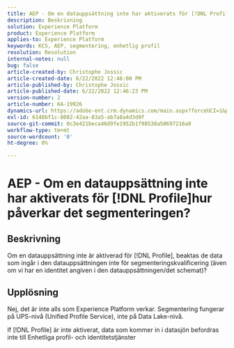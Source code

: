 ```yaml
---
title: AEP - Om en datauppsättning inte har aktiverats för [!DNL Profile]hur påverkar det segmenteringen?
description: Beskrivning
solution: Experience Platform
product: Experience Platform
applies-to: Experience Platform
keywords: KCS, AEP, segmentering, enhetlig profil
resolution: Resolution
internal-notes: null
bug: false
article-created-by: Christophe Jossic
article-created-date: 6/22/2022 12:46:00 PM
article-published-by: Christophe Jossic
article-published-date: 6/22/2022 12:46:23 PM
version-number: 2
article-number: KA-19926
dynamics-url: https://adobe-ent.crm.dynamics.com/main.aspx?forceUCI=1&pagetype=entityrecord&etn=knowledgearticle&id=203a4843-29f2-ec11-bb3d-6045bd0158c7
exl-id: 6148bf1c-8082-42aa-83a5-ab7a8a4d3d0f
source-git-commit: 0c3e421beca46d9fe1952b1f98538a50697216a0
workflow-type: tm+mt
source-wordcount: '0'
ht-degree: 0%

---
```


# AEP - Om en datauppsättning inte har aktiverats för [!DNL Profile]hur påverkar det segmenteringen?

## Beskrivning

Om en datauppsättning inte är aktiverad för [!DNL Profile], beaktas de data som ingår i den datauppsättningen inte för segmenteringskvalificering (även om vi har en identitet angiven i den datauppsättningen/det schemat)?

## Upplösning

Nej, det är inte alls som Experience Platform verkar. Segmentering fungerar på UPS-nivå (Unified Profile Service), inte på Data Lake-nivå.

If [!DNL Profile] är inte aktiverat, data som kommer in i datasjön befordras inte till Enhetliga profil- och identitetstjänster
